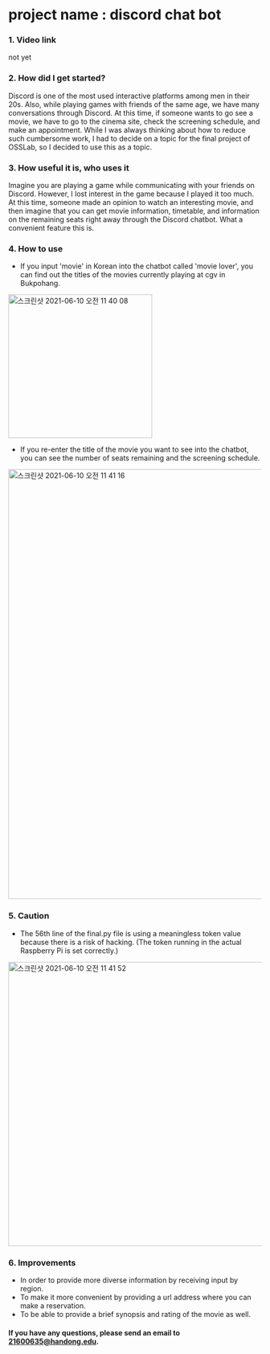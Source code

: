 # project name : discord chat bot

### 1. Video link
not yet

### 2. How did I get started?
Discord is one of the most used interactive platforms among men in their 20s. Also, while playing games with friends of the same age, we have many conversations through Discord. At this time, if someone wants to go see a movie, we have to go to the cinema site, check the screening schedule, and make an appointment. While I was always thinking about how to reduce such cumbersome work, I had to decide on a topic for the final project of OSSLab, so I decided to use this as a topic.

### 3. How useful it is, who uses it
Imagine you are playing a game while communicating with your friends on Discord. However, I lost interest in the game because I played it too much. At this time, someone made an opinion to watch an interesting movie, and then imagine that you can get movie information, timetable, and information on the remaining seats right away through the Discord chatbot. What a convenient feature this is.

### 4. How to use
+ If you input 'movie' in Korean into the chatbot called 'movie lover', you can find out the titles of the movies currently playing at cgv in Bukpohang.
<img width="286" alt="스크린샷 2021-06-10 오전 11 40 08" src="https://user-images.githubusercontent.com/70479118/121456180-a00d1000-c9e0-11eb-9fba-e3531793655f.png">

+ If you re-enter the title of the movie you want to see into the chatbot, you can see the number of seats remaining and the screening schedule.
<img width="856" alt="스크린샷 2021-06-10 오전 11 41 16" src="https://user-images.githubusercontent.com/70479118/121456274-c632b000-c9e0-11eb-91da-135e185a1fdd.png">


### 5. Caution
+ The 56th line of the final.py file is using a meaningless token value because there is a risk of hacking. (The token running in the actual Raspberry Pi is set correctly.)
<img width="566" alt="스크린샷 2021-06-10 오전 11 41 52" src="https://user-images.githubusercontent.com/70479118/121456338-df3b6100-c9e0-11eb-9bef-721e8a34f079.png">


### 6. Improvements
+ In order to provide more diverse information by receiving input by region.
+ To make it more convenient by providing a url address where you can make a reservation.
+ To be able to provide a brief synopsis and rating of the movie as well.

#### If you have any questions, please send an email to 21600635@handong.edu.
